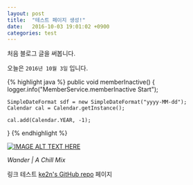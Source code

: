 ```yaml
---
layout: post
title:  "테스트 페이지 생성!"
date:   2016-10-03 19:01:02 +0900
categories: test
---
```

처음 블로그 글을 써봅니다.

오늘은 `2016년 10월 3일` 입니다.

{% highlight java %}
public void memberInactive() {
    logger.info("MemberService.memberInactive Start");
    
    SimpleDateFormat sdf = new SimpleDateFormat("yyyy-MM-dd");
    Calendar cal = Calendar.getInstance();
    
    cal.add(Calendar.YEAR, -1);
}
{% endhighlight %}

[![IMAGE ALT TEXT HERE](http://img.youtube.com/vi/YRLw55eGMn8/0.jpg)](http://www.youtube.com/watch?v=YRLw55eGMn8)

*Wander | A Chill Mix*

링크 테스트 [ke2n's GitHub repo][repo] 페이지

[repo]:   https://github.com/jekyll/jekyll
